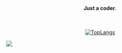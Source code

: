 <div align="center">
<b>Just a coder.</b>


<br><br/>
[![TopLangs](https://github-readme-stats.vercel.app/api/top-langs/?username=FacesPass&layout=compact)](https://github.com/anuraghazra/github-readme-stats)
</div>

![](https://hit.yhype.me/github/profile?user_id=57290456)
